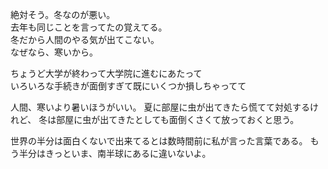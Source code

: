 絶対そう。冬なのが悪い。  
去年も同じことを言ってたの覚えてる。  
冬だから人間のやる気が出てこない。  
なぜなら、寒いから。  

ちょうど大学が終わって大学院に進むにあたって  
いろいろな手続きが面倒すぎて既にいくつか損しちゃってて  

人間、寒いより暑いほうがいい。
夏に部屋に虫が出てきたら慌てて対処するけれど、
冬は部屋に虫が出てきたとしても面倒くさくて放っておくと思う。

世界の半分は面白くないで出来てるとは数時間前に私が言った言葉である。
もう半分はきっといま、南半球にあるに違いないよ。
